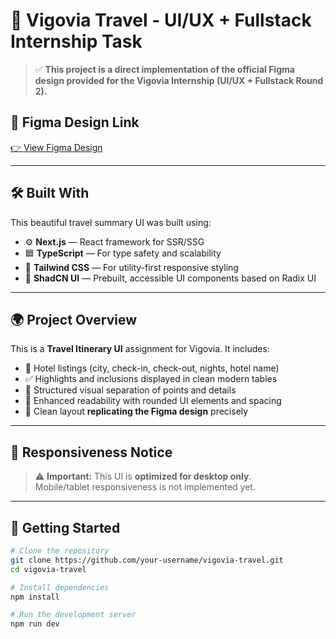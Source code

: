 # 🎨 Vigovia Travel - UI/UX + Fullstack Internship Task

> ✅ **This project is a direct implementation of the official Figma design provided for the Vigovia Internship (UI/UX + Fullstack Round 2).**

## 🔗 Figma Design Link  
[👉 View Figma Design](https://www.figma.com/design/Nut2Vgxzc8HaD2pCiisWED/Round-2---Fullstack--UIUX----Task-Phase?m=auto&t=aKxRZSztHfYzCGLa-6)

---

## 🛠️ Built With

This beautiful travel summary UI was built using:

- ⚙️ **Next.js** — React framework for SSR/SSG
- 🟦 **TypeScript** — For type safety and scalability
- 🎨 **Tailwind CSS** — For utility-first responsive styling
- 🧩 **ShadCN UI** — Prebuilt, accessible UI components based on Radix UI

---

## 🌍 Project Overview

This is a **Travel Itinerary UI** assignment for Vigovia. It includes:

- 🏨 Hotel listings (city, check-in, check-out, nights, hotel name)
- ✅ Highlights and inclusions displayed in clean modern tables
- 💎 Structured visual separation of points and details
- 🧾 Enhanced readability with rounded UI elements and spacing
- 🎯 Clean layout **replicating the Figma design** precisely

---

## 🚧 Responsiveness Notice

> ⚠️ **Important:** This UI is **optimized for desktop only**.  
> Mobile/tablet responsiveness is not implemented yet.

---

## 🚀 Getting Started

```bash
# Clone the repository
git clone https://github.com/your-username/vigovia-travel.git
cd vigovia-travel

# Install dependencies
npm install

# Run the development server
npm run dev
